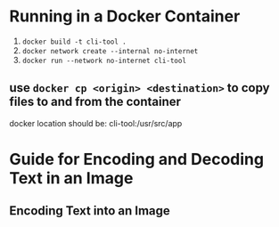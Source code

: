 # Running in a Docker Container

1. `docker build -t cli-tool .`
2. `docker network create --internal no-internet`
3. `docker run --network no-internet cli-tool`

## use `docker cp <origin> <destination>` to copy files to and from the container
docker location should be: cli-tool:/usr/src/app

# Guide for Encoding and Decoding Text in an Image
## Encoding Text into an Image
